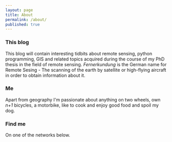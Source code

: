 ```yaml
---
layout: page
title: About
permalink: /about/
published: true
---
```




### This blog

This blog will contain interesting tidbits about remote sensing, python programming, GIS and related topics acquired during the course of my PhD thesis in the field of remote sensing. *Fernerkundung* is the German name for Remote Sesing - The scanning of the earth by satellite or high-flying aircraft in order to obtain information about it.

### Me

Apart from geography I'm passionate about anything on two wheels, own *n+1* bicycles, a motorbike, like to cook and enjoy good food and spoil my dog.

### Find me

On one of the networks below.
